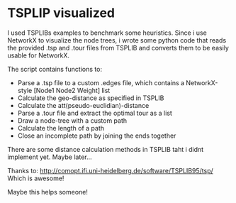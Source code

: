 # TSPLIP visualized

I used TSPLIBs examples to benchmark some heuristics.
Since i use NetworkX to visualize the node trees, i wrote some python code that reads the provided .tsp and .tour files from TSPLIB and converts them to be easily usable for NetworkX.

The script contains functions to:
- Parse a .tsp file to a custom .edges file, which contains a NetworkX-style [Node1 Node2 Weight] list
- Calculate the geo-distance as specified in TSPLIB
- Calculate the att(pseudo-euclidian)-distance
- Parse a .tour file and extract the optimal tour as a list
- Draw a node-tree with a custom path
- Calculate the length of a path
- Close an incomplete path by joining the ends together

There are some distance calculation methods in TSPLIB taht i didnt implement yet. Maybe later...

Thanks to: http://comopt.ifi.uni-heidelberg.de/software/TSPLIB95/tsp/
Which is awesome!

Maybe this helps someone!  